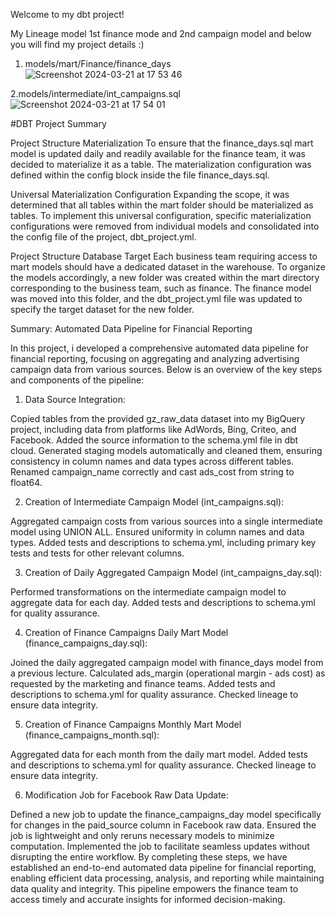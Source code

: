 Welcome to my  dbt project!

My Lineage model 1st finance mode and 2nd campaign model and below you will find my project details :)

1. models/mart/Finance/finance_days
![Screenshot 2024-03-21 at 17 53 46](https://github.com/Mirage011/gz-dbt-repository/assets/155905634/d37bcb3f-daa6-455c-b5eb-afee131fc469)


2.models/intermediate/int_campaigns.sql
![Screenshot 2024-03-21 at 17 54 01](https://github.com/Mirage011/gz-dbt-repository/assets/155905634/c3d6f5a4-4050-4d07-92c7-f422b01c12c6)




#DBT Project Summary

Project Structure Materialization
To ensure that the finance_days.sql mart model is updated daily and readily available for the finance team, it was decided to materialize it as a table. The materialization configuration was defined within the config block inside the file finance_days.sql.


Universal Materialization Configuration
Expanding the scope, it was determined that all tables within the mart folder should be materialized as tables. To implement this universal configuration, specific materialization configurations were removed from individual models and consolidated into the config file of the project, dbt_project.yml.

Project Structure Database Target
Each business team requiring access to mart models should have a dedicated dataset in the warehouse. To organize the models accordingly, a new folder was created within the mart directory corresponding to the business team, such as finance. The finance model was moved into this folder, and the dbt_project.yml file was updated to specify the target dataset for the new folder.


Summary: Automated Data Pipeline for Financial Reporting

In this project, i developed a comprehensive automated data pipeline for financial reporting, focusing on aggregating and analyzing advertising campaign data from various sources. Below is an overview of the key steps and components of the pipeline:

1. Data Source Integration:

Copied tables from the provided gz_raw_data dataset into my BigQuery project, including data from platforms like AdWords, Bing, Criteo, and Facebook.
Added the source information to the schema.yml file in dbt cloud.
Generated staging models automatically and cleaned them, ensuring consistency in column names and data types across different tables.
Renamed campaign_name correctly and cast ads_cost from string to float64.

2. Creation of Intermediate Campaign Model (int_campaigns.sql):

Aggregated campaign costs from various sources into a single intermediate model using UNION ALL.
Ensured uniformity in column names and data types.
Added tests and descriptions to schema.yml, including primary key tests and tests for other relevant columns.

3. Creation of Daily Aggregated Campaign Model (int_campaigns_day.sql):

Performed transformations on the intermediate campaign model to aggregate data for each day.
Added tests and descriptions to schema.yml for quality assurance.

4. Creation of Finance Campaigns Daily Mart Model (finance_campaigns_day.sql):

Joined the daily aggregated campaign model with finance_days model from a previous lecture.
Calculated ads_margin (operational margin - ads cost) as requested by the marketing and finance teams.
Added tests and descriptions to schema.yml for quality assurance.
Checked lineage to ensure data integrity.

5. Creation of Finance Campaigns Monthly Mart Model (finance_campaigns_month.sql):

Aggregated data for each month from the daily mart model.
Added tests and descriptions to schema.yml for quality assurance.
Checked lineage to ensure data integrity.

6. Modification Job for Facebook Raw Data Update:

Defined a new job to update the finance_campaigns_day model specifically for changes in the paid_source column in Facebook raw data.
Ensured the job is lightweight and only reruns necessary models to minimize computation.
Implemented the job to facilitate seamless updates without disrupting the entire workflow.
By completing these steps, we have established an end-to-end automated data pipeline for financial reporting, enabling efficient data processing, analysis, and reporting while maintaining data quality and integrity. This pipeline empowers the finance team to access timely and accurate insights for informed decision-making.




